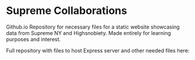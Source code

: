 # Supreme Collaborations

Github.io Repository for necessary files for a static website showcasing data from Supreme NY and Highsnobiety. Made entirely for learning purposes and interest.

Full repository with files to host Express server and other needed files here: 
